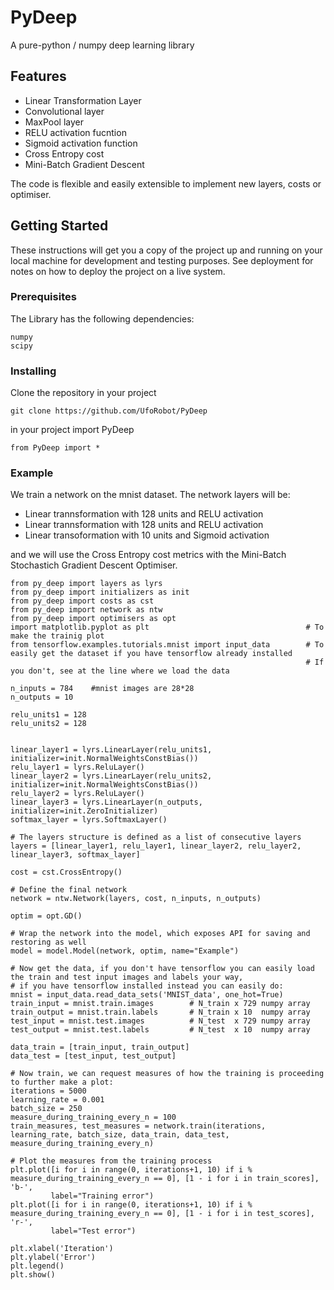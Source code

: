 # PyDeep

A pure-python / numpy deep learning library

## Features
- Linear Transformation Layer
- Convolutional layer
- MaxPool layer
- RELU activation fucntion
- Sigmoid activation function 
- Cross Entropy cost
- Mini-Batch Gradient Descent

The code is flexible and easily extensible to implement new layers, costs or optimiser.

## Getting Started

These instructions will get you a copy of the project up and running on your local machine for development and testing purposes. See deployment for notes on how to deploy the project on a live system.

### Prerequisites

The Library has the following dependencies:

```
numpy
scipy
```

### Installing

Clone the repository in your project

```
git clone https://github.com/UfoRobot/PyDeep
```

in your project import PyDeep

```
from PyDeep import *
```

### Example
We train a network on the mnist dataset. The network layers will be:
- Linear trannsformation with 128 units and RELU activation
- Linear trannsformation with 128 units and RELU activation
- Linear transoformation with 10 units and Sigmoid activation

and we will use the Cross Entropy cost metrics with the Mini-Batch Stochastich Gradient Descent Optimiser.

```
from py_deep import layers as lyrs
from py_deep import initializers as init
from py_deep import costs as cst
from py_deep import network as ntw
from py_deep import optimisers as opt
import matplotlib.pyplot as plt                                   # To make the trainig plot 
from tensorflow.examples.tutorials.mnist import input_data        # To easily get the dataset if you have tensorflow already installed
                                                                  # If you don't, see at the line where we load the data

n_inputs = 784    #mnist images are 28*28
n_outputs = 10

relu_units1 = 128
relu_units2 = 128


linear_layer1 = lyrs.LinearLayer(relu_units1, initializer=init.NormalWeightsConstBias())
relu_layer1 = lyrs.ReluLayer()
linear_layer2 = lyrs.LinearLayer(relu_units2, initializer=init.NormalWeightsConstBias())
relu_layer2 = lyrs.ReluLayer()
linear_layer3 = lyrs.LinearLayer(n_outputs, initializer=init.ZeroInitializer)
softmax_layer = lyrs.SoftmaxLayer()

# The layers structure is defined as a list of consecutive layers
layers = [linear_layer1, relu_layer1, linear_layer2, relu_layer2, linear_layer3, softmax_layer]

cost = cst.CrossEntropy()

# Define the final network
network = ntw.Network(layers, cost, n_inputs, n_outputs)

optim = opt.GD()

# Wrap the network into the model, which exposes API for saving and restoring as well
model = model.Model(network, optim, name="Example")

# Now get the data, if you don't have tensorflow you can easily load the train and test input images and labels your way,
# if you have tensorflow installed instead you can easily do:
mnist = input_data.read_data_sets('MNIST_data', one_hot=True)
train_input = mnist.train.images        # N_train x 729 numpy array
train_output = mnist.train.labels       # N_train x 10  numpy array
test_input = mnist.test.images          # N_test  x 729 numpy array
test_output = mnist.test.labels         # N_test  x 10  numpy array

data_train = [train_input, train_output]
data_test = [test_input, test_output]

# Now train, we can request measures of how the training is proceeding to further make a plot:
iterations = 5000
learning_rate = 0.001
batch_size = 250
measure_during_training_every_n = 100
train_measures, test_measures = network.train(iterations, learning_rate, batch_size, data_train, data_test, measure_during_training_every_n)

# Plot the measures from the training process
plt.plot([i for i in range(0, iterations+1, 10) if i % measure_during_training_every_n == 0], [1 - i for i in train_scores], 'b-',
         label="Training error")
plt.plot([i for i in range(0, iterations+1, 10) if i % measure_during_training_every_n == 0], [1 - i for i in test_scores], 'r-',
         label="Test error")

plt.xlabel('Iteration')
plt.ylabel('Error')
plt.legend()
plt.show()

```
